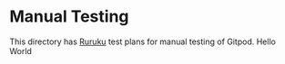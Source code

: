 # Manual Testing

This directory has [Ruruku](https://github.com/csweichel/ruruku) test plans for manual testing of Gitpod.
Hello World
